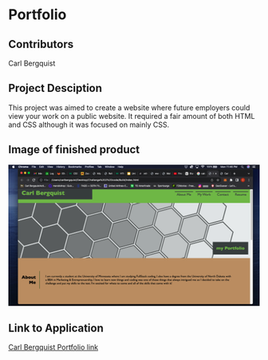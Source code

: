 # Portfolio


## Contributors

Carl Bergquist

## Project Desciption

This project was aimed to create a website where future employers could view your work on a public website. It required a fair amount of both HTML and CSS although it was focused on mainly CSS. 

## Image of finished product

![Screenshot of Portfolio](./img/final.png)


## Link to Application

[Carl Bergquist Portfolio link](https://carlbergquist.github.io/Portfolio/)